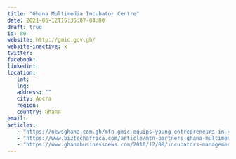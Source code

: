 ```yaml
---
title: "Ghana Multimedia Incubator Centre"
date: 2021-06-12T15:35:07-04:00
draft: true
id: 80
website: http://gmic.gov.gh/
website-inactive: x
twitter: 
facebook: 
linkedin: 
location: 
   lat: 
   lng: 
   address: ""
   city: Accra
   region: 
   country: Ghana
email: 
articles:
   - "https://newsghana.com.gh/mtn-gmic-equips-young-entrepreneurs-in-ghana/"
   - "https://www.biztechafrica.com/article/mtn-partners-ghana-multimedia-incubator-center/7695/"
   - "https://www.ghanabusinessnews.com/2010/12/08/incubators-management-training-workshop-opens/"
---
```


